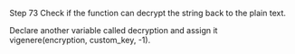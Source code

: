 Step 73
Check if the function can decrypt the string back to the plain text.

Declare another variable called decryption and assign it vigenere(encryption, custom_key, -1).
